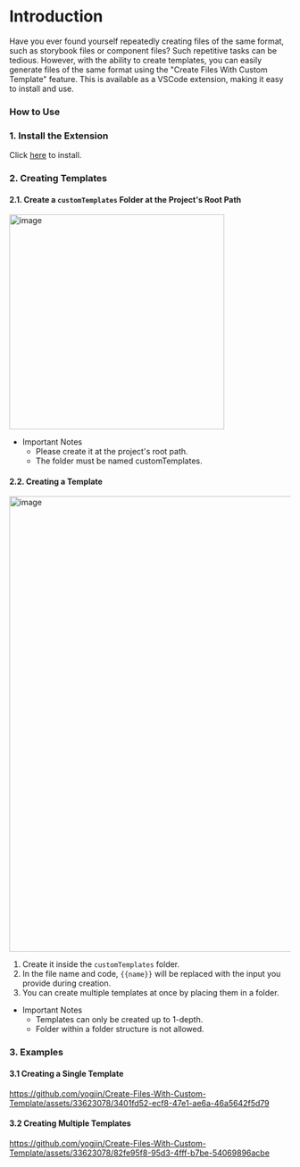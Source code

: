 # Introduction
Have you ever found yourself repeatedly creating files of the same format, such as storybook files or component files? Such repetitive tasks can be tedious. However, with the ability to create templates, you can easily generate files of the same format using the "Create Files With Custom Template" feature. This is available as a VSCode extension, making it easy to install and use.

### How to Use
### 1. Install the Extension
Click [here](https://marketplace.visualstudio.com/items?itemName=YoungJinPark.createFilesWithCustomTemplate) to install.

### 2. Creating Templates
#### 2.1. Create a `customTemplates` Folder at the Project's Root Path
<img width="385" alt="image" src="https://github.com/yogjin/Create-Files-With-Custom-Template/assets/33623078/85b403db-c58c-4927-8610-d386502e9a44">

- Important Notes
  - Please create it at the project's root path.
  - The folder must be named customTemplates.
#### 2.2. Creating a Template
<img width="816" alt="image" src="https://github.com/yogjin/Create-Files-With-Custom-Template/assets/33623078/8eff9740-181b-4bd0-94ea-355cdfe4e1c4">

1. Create it inside the `customTemplates` folder.
2. In the file name and code, `{{name}}` will be replaced with the input you provide during creation.
3. You can create multiple templates at once by placing them in a folder.
- Important Notes
  - Templates can only be created up to 1-depth.
  - Folder within a folder structure is not allowed.
### 3. Examples

#### 3.1 Creating a Single Template
https://github.com/yogjin/Create-Files-With-Custom-Template/assets/33623078/3401fd52-ecf8-47e1-ae6a-46a5642f5d79


#### 3.2 Creating Multiple Templates
https://github.com/yogjin/Create-Files-With-Custom-Template/assets/33623078/82fe95f8-95d3-4fff-b7be-54069896acbe
